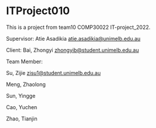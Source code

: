 # ITProject010
This is a project from team10 COMP30022 IT-project_2022.

Supervisor: Atie Asadikia   atie.asadikia@unimelb.edu.au

Client: 	Bai, Zhongyi		  zhongyib@student.unimelb.edu.au

Team Member:

Su, Zijie zisu1@student.unimelb.edu.au

Meng, Zhaolong

Sun, Yingge

Cao, Yuchen

Zhao, Tianjin
